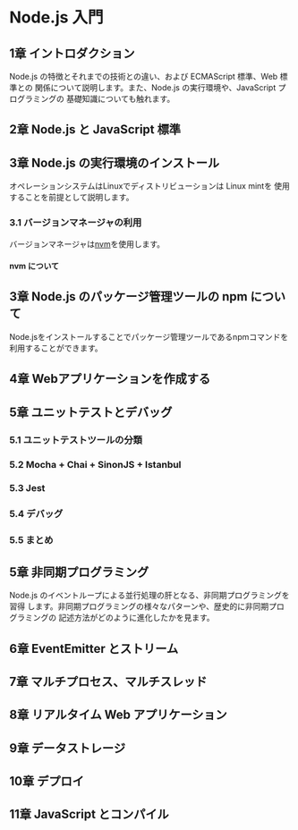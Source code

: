 # Node.js 入門

## 1章 イントロダクション

Node.js の特徴とそれまでの技術との違い、および ECMAScript 標準、Web 標準との
関係について説明します。また、Node.js の実行環境や、JavaScript プログラミングの
基礎知識についても触れます。

## 2章 Node.js と JavaScript 標準

## 3章 Node.js の実行環境のインストール

オペレーションシステムはLinuxでディストリビューションは Linux mintを
使用することを前提として説明します。

### 3.1 バージョンマネージャの利用

バージョンマネージャは[nvm]を使用します。

[nvm]: https://github.com/nvm-sh/nvm

#### nvm について

## 3章 Node.js のパッケージ管理ツールの npm について

Node.jsをインストールすることでパッケージ管理ツールであるnpmコマンドを
利用することができます。

## 4章 Webアプリケーションを作成する

## 5章 ユニットテストとデバッグ

### 5.1 ユニットテストツールの分類

### 5.2 Mocha + Chai + SinonJS + Istanbul

### 5.3 Jest

### 5.4 デバッグ

### 5.5 まとめ

## 5章 非同期プログラミング

Node.js のイベントループによる並行処理の肝となる、非同期プログラミングを習得
します。非同期プログラミングの様々なパターンや、歴史的に非同期プログラミングの
記述方法がどのように進化したかを見ます。

## 6章 EventEmitter とストリーム

## 7章 マルチプロセス、マルチスレッド

## 8章 リアルタイム Web アプリケーション

## 9章 データストレージ

## 10章 デプロイ

## 11章 JavaScript とコンパイル
